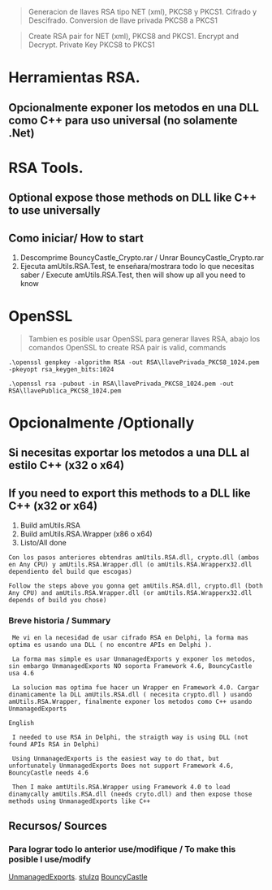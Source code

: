 > Generacion de llaves RSA tipo NET (xml), PKCS8 y PKCS1. Cifrado y Descifrado. Conversion de llave privada PKCS8 a PKCS1

> Create RSA pair for NET (xml), PKCS8 and PKCS1. Encrypt and Decrypt. Private Key PKCS8 to PKCS1

# Herramientas RSA. 
## Opcionalmente exponer los metodos en una DLL como C++ para uso universal (no solamente .Net)
# RSA Tools. 
## Optional expose those methods on DLL like C++ to use universally


## Como iniciar/ How to start

1. Descomprime BouncyCastle_Crypto.rar / Unrar BouncyCastle_Crypto.rar 
2. Ejecuta amUtils.RSA.Test, te enseñara/mostrara todo lo que necesitas saber / Execute amUtils.RSA.Test, then will show up all you need to know 

# OpenSSL
> Tambien es posible usar OpenSSL para generar llaves RSA, abajo los comandos
> OpenSSL to create RSA pair is valid, commands

`.\openssl genpkey -algorithm RSA -out RSA\llavePrivada_PKCS8_1024.pem -pkeyopt rsa_keygen_bits:1024`

`.\openssl rsa -pubout -in RSA\llavePrivada_PKCS8_1024.pem -out RSA\llavePublica_PKCS8_1024.pem`


# Opcionalmente /Optionally

## Si necesitas exportar los metodos a una DLL al estilo C++ (x32 o x64)
## If you need to export this methods to a DLL like C++ (x32 or x64)
1. Build amUtils.RSA 
2. Build amUtils.RSA.Wrapper (x86 o x64)
3. Listo/All done

`Con los pasos anteriores obtendras amUtils.RSA.dll, crypto.dll (ambos en Any CPU) y amUtils.RSA.Wrapper.dll (o amUtils.RSA.Wrapperx32.dll dependiento del build que escogas)`

`Follow the steps above you gonna get amUtils.RSA.dll, crypto.dll (both Any CPU) and amUtils.RSA.Wrapper.dll (or amUtils.RSA.Wrapperx32.dll depends of build you chose)` 


### Breve historia / Summary
` Me vi en la necesidad de usar cifrado RSA en Delphi, la forma mas optima es usando una DLL ( no encontre APIs en Delphi ).` 

` La forma mas simple es usar UnmanagedExports y exponer los metodos, sin embargo UnmanagedExports NO soporta Framework 4.6, BouncyCastle usa 4.6` 

` La solucion mas optima fue hacer un Wrapper en Framework 4.0. Cargar dinamicamente la DLL amUtils.RSA.dll ( necesita crypto.dll ) usando amUtils.RSA.Wrapper, finalmente exponer los metodos como C++ usando UnmanagedExports`

```
English
```
` I needed to use RSA in Delphi, the straigth way is using DLL (not found APIs RSA in Delphi)`

` Using UnmanagedExports is the easiest way to do that, but unfortunately UnmanagedExports Does not support Framework 4.6, BouncyCastle needs 4.6`

` Then I make amtUtils.RSA.Wrapper using Framework 4.0 to load dinamycally amUtils.RSA.dll (needs cryto.dll) and then expose those methods using UnmanagedExports like C++`

## Recursos/ Sources
### Para lograr todo lo anterior use/modifique / To make this posible I use/modify

[UnmanagedExports](https://www.nuget.org/packages/UnmanagedExports).
[stulzq](https://github.com/stulzq/RSAUtil)
[BouncyCastle](https://github.com/kerryjiang/BouncyCastle.Crypto)
